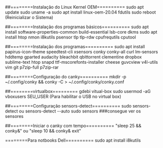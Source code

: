 ##========Instalação do Linux Kernel OEM==========
    sudo apt update
    sudo uname -a
    sudo apt install linux-oem-20.04 fdutils
    sudo reboot (Reinicializar o Sistema)

##========Instalação dos programas básicos==========
    sudo apt install software-properties-common build-essential lsb-core dkms
    sudo apt install htop nmon i8kutils psensor tlp tlp-rdw cpufrequtils cputool

##========Instalação dos programas==========
    sudo apt install papirus-icon-theme speedtest-cli xsensors conky conky-all curl lm-sensors hddtemp gparted audacity bleachbit qbittorrent clementine dropbox sublime-text htop snapd ttf-mscorefonts-installer cheese guvcview v4l-utils vim git p7zip-full p7zip-rar

##========Configuração do canky==========
    mkdir -p ~/.config/conky && conky -C > ~/.config/conky/conky.conf

##========virtualbox=========
    gdebi vitual-box
    sudo usermod -aG vboxusers SEU_USER (Para habilitar o USB no virtual box)

##========Configuração sensors-detect==========
    sudo sensors-detect ou sensors-detect --auto
    sudo sensors ###consegue ver os sensores

##========Iniciar o canky com tempo==========
    "sleep 25 && conky&" ou "sleep 10 && conky& exit"


========Para notbooks Dell==========
    sudo apt install i8kutils
